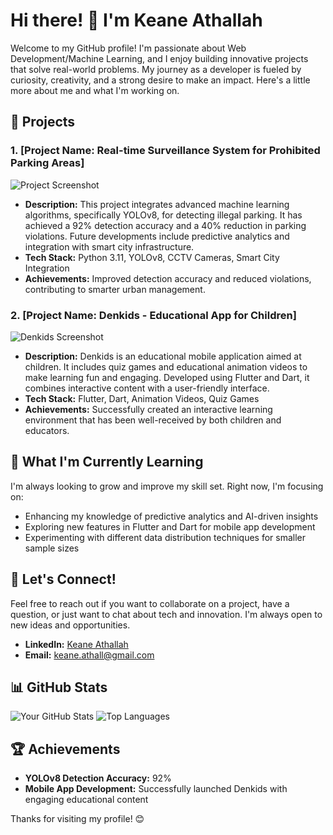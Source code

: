 # Hi there! 👋 I'm Keane Athallah

Welcome to my GitHub profile! I'm passionate about Web Development/Machine Learning, and I enjoy building innovative projects that solve real-world problems. My journey as a developer is fueled by curiosity, creativity, and a strong desire to make an impact. Here's a little more about me and what I'm working on.

## 🚀 Projects

### 1. [Project Name: Real-time Surveillance System for Prohibited Parking Areas]
![Project Screenshot](./path/to/your/image.png) <!-- Replace with the correct path to your image -->

- **Description:** This project integrates advanced machine learning algorithms, specifically YOLOv8, for detecting illegal parking. It has achieved a 92% detection accuracy and a 40% reduction in parking violations. Future developments include predictive analytics and integration with smart city infrastructure.
- **Tech Stack:** Python 3.11, YOLOv8, CCTV Cameras, Smart City Integration
- **Achievements:** Improved detection accuracy and reduced violations, contributing to smarter urban management.

### 2. [Project Name: Denkids - Educational App for Children]
![Denkids Screenshot](./path/to/your/image.png) <!-- Replace with the correct path to your image -->

- **Description:** Denkids is an educational mobile application aimed at children. It includes quiz games and educational animation videos to make learning fun and engaging. Developed using Flutter and Dart, it combines interactive content with a user-friendly interface.
- **Tech Stack:** Flutter, Dart, Animation Videos, Quiz Games
- **Achievements:** Successfully created an interactive learning environment that has been well-received by both children and educators.

## 🌱 What I'm Currently Learning

I'm always looking to grow and improve my skill set. Right now, I'm focusing on:

- Enhancing my knowledge of predictive analytics and AI-driven insights
- Exploring new features in Flutter and Dart for mobile app development
- Experimenting with different data distribution techniques for smaller sample sizes

## 💬 Let's Connect!

Feel free to reach out if you want to collaborate on a project, have a question, or just want to chat about tech and innovation. I'm always open to new ideas and opportunities.

- **LinkedIn:** [Keane Athallah]([https://www.linkedin.com/in/yourprofile/](https://www.linkedin.com/in/keane-athallah-290082275/))
- **Email:** [keane.athall@gmail.com](mailto:keane.athall@gmail.com)

## 📊 GitHub Stats

![Your GitHub Stats](https://github-readme-stats.vercel.app/api?username=KeaneAthallah&show_icons=true&theme=radical)
![Top Languages](https://github-readme-stats.vercel.app/api/top-langs/?username=KeaneAthallah&layout=compact&theme=radical)

## 🏆 Achievements

- **YOLOv8 Detection Accuracy:** 92%
- **Mobile App Development:** Successfully launched Denkids with engaging educational content

Thanks for visiting my profile! 😊
